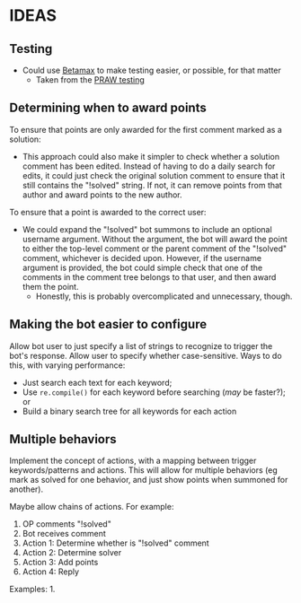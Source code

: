 # IDEAS

## Testing

* Could use [Betamax](https://betamax.readthedocs.io/en/latest/) to make testing easier, or possible, for that matter
    * Taken from the [PRAW testing](https://praw.readthedocs.io/en/latest/package_info/contributing.html#testing)

## Determining when to award points

To ensure that points are only awarded for the first comment marked as a
solution:

* This approach could also make it simpler to check whether a solution comment
    has been edited. Instead of having to do a daily search for edits, it could
    just check the original solution comment to ensure that it still contains
    the "!solved" string. If not, it can remove points from that author and
    award points to the new author.

To ensure that a point is awarded to the correct user:

* We could expand the "!solved" bot summons to include an optional username
    argument. Without the argument, the bot will award the point to either the
    top-level comment or the parent comment of the "!solved" comment, whichever
    is decided upon. However, if the username argument is provided, the bot
    could simple check that one of the comments in the comment tree belongs to
    that user, and then award them the point.
    - Honestly, this is probably overcomplicated and unnecessary, though.

## Making the bot easier to configure

Allow bot user to just specify a list of strings to recognize to trigger the bot's response. Allow user to specify whether case-sensitive. Ways to do this, with varying performance:
* Just search each text for each keyword;
* Use `re.compile()` for each keyword before searching (*may* be faster?); or
* Build a binary search tree for all keywords for each action

## Multiple behaviors

Implement the concept of actions, with a mapping between trigger keywords/patterns and actions. This will allow for multiple behaviors (eg mark as solved for one behavior, and just show points when summoned for another).

Maybe allow chains of actions. For example:
1. OP comments "!solved"
2. Bot receives comment
3. Action 1: Determine whether is "!solved" comment
4. Action 2: Determine solver
5. Action 3: Add points
6. Action 4: Reply

Examples:
1. 
